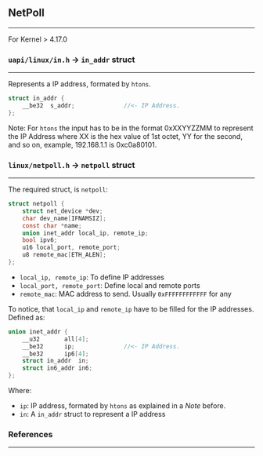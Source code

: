 ## NetPoll
---
For Kernel > 4.17.0

### `uapi/linux/in.h` -> `in_addr` struct
---
Represents a IP address, formated by `htons`.

```c 
struct in_addr {
	__be32	s_addr;              //<- IP Address. 
};
```
Note: For `htons` the input has to be in the format 0xXXYYZZMM to represent the IP Address where XX is the hex value of 1st octet, YY for the second, and so on, example, 192.168.1.1 is 0xc0a80101.
### `linux/netpoll.h` -> `netpoll` struct
---
The required struct, is `netpoll`:
```c
struct netpoll {
	struct net_device *dev;
	char dev_name[IFNAMSIZ];
	const char *name;
	union inet_addr local_ip, remote_ip;
	bool ipv6;
	u16 local_port, remote_port;
	u8 remote_mac[ETH_ALEN];
};
```
- `local_ip, remote_ip`: To define IP addresses
- `local_port, remote_port`: Define local and remote ports
- `remote_mac`: MAC address to send. Usually `0xFFFFFFFFFFFF` for any

To notice, that `local_ip` and `remote_ip` have to be filled for the IP addresses. Defined as:
```c
union inet_addr {
	__u32		all[4];
	__be32		ip;              //<- IP Address. 
	__be32		ip6[4];
	struct in_addr	in;
	struct in6_addr	in6;
};
```
Where:
- `ip`: IP address, formated by `htons` as explained in a _Note_ before.
- `in`: A `in_addr` struct to represent a IP address



### References
---
